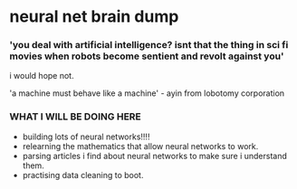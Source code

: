 # neural net brain dump
### 'you deal with artificial intelligence? isnt that the thing in sci fi movies when robots become sentient and revolt against you'
i would hope not. 

'a machine must behave like a machine' - ayin from lobotomy corporation

### WHAT I WILL BE DOING HERE 
- building lots of neural networks!!!!
- relearning the mathematics that allow neural networks to work. 
- parsing articles i find about neural networks to make sure i understand them.
- practising data cleaning to boot. 
